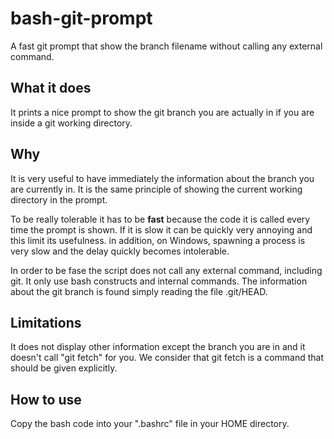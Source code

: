 # bash-git-prompt

A fast git prompt that show the branch filename without calling any external command.

## What it does

It prints a nice prompt to show the git branch you are actually in if you are inside a git working directory.

## Why

It is very useful to have immediately the information about the branch you are currently in.
It is the same principle of showing the current working directory in the prompt.

To be really tolerable it has to be **fast** because the code it is called every time the prompt is shown.
If it is slow it can be quickly very annoying and this limit its usefulness.
in addition, on Windows, spawning a process is very slow and the delay quickly becomes intolerable.

In order to be fase the script does not call any external command, including git.
It only use bash constructs and internal commands.
The information about the git branch is found simply reading the file .git/HEAD.

## Limitations

It does not display other information except the branch you are in and it doesn't call "git fetch" for you.
We consider that git fetch is a command that should be given explicitly.

## How to use

Copy the bash code into your ".bashrc" file in your HOME directory.
